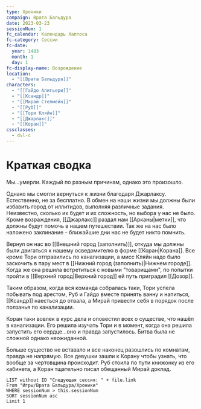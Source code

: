 ```yaml
---
type: Хроники
compaign: Врата Бальдура
date: 2023-03-23
sessionNum: 1
fc_calendar: Календарь Хаптоса
fc-category: Сессии
fc-date:
  year: 1483
  month: 1
  day: 1
fc-display-name: Возрождение
location:
  - "[[Врата Бальдура]]"
characters:
  - "[[Гайдо Алигьери]]"
  - "[[Ксандр]]"
  - "[[Мирай Стелмейн]]"
  - "[[Руб]]"
  - "[[Тори Кляйн]]"
  - "[[Джарлакс]]"
  - "[[Коран]]"
cssclasses:
  - dvl-c
---
```


# Краткая сводка

Мы...умерли. Каждый по разным причинам, однако это произошло. 

Однако мы смогли вернуться к жизни благодаря Джарлаксу. Естественно, не за бесплатно. В обмен на наши жизни мы должны были избавить город от иллитидов, выполняя различные задания. Неизвестно, сколько их будет и их сложность, но выбора у нас не было. Кроме возраждения, [[Джарлакс]] раздал нам [[Арканы|метки]], что должны будут помочь в нашем путешествии. Так же на нас было наложено заклинание - ближайшие дни нас не будет никто помнить. 

Вернул он нас во [[Внешний город (заполнить)]], откуда мы должны были двигаться к нашему осведомителю в форме [[Коран|Корана]]. Все кроме Тори отправились по канализации, а мисс Кляйн надо было заскочить в пару мест в [[Нижний город (заполнить)|Нижнем городе]]. Когда же она решила встретиться с новыми "товарищами", по попытки пройти в [[Верхний город|Верхний город]] ей путь приградил [[Дозор]].

Таким образом, когда вся команда собралась таки, Тори успела побывать под арестом, Руб и Гайдо вместе принять ванну и напиться,  [[Ксандр]] наесться до отвала, а Мирай привести себя в порядок после ползанья по канализации. 

Коран таки вовлек в курс дела и оповестил всех о существе, что нашёл в канализации.  Его решила изучать Тори и в момент, когда она решила запустить его сердце...оно и правда запустилось. Битва была не сложной однако неожиданной.

Больше существо не вставало и все наконец разошлись по комнатам, правда не напрямую. Все девушки зашли к Корану чтобы узнать, что вообще за чертовщина происходит. Руб стоила по пути книжонку из его кабинета, а Коран тщательно писал обещанный Мирай доклад.

```dataview
LIST without ID "Следующая сессия: " + file.link
From "Игры/Врата Бальдура/Хроники" 
WHERE sessionNum > this.sessionNum
SORT sessionNum asc
Limit 1
```